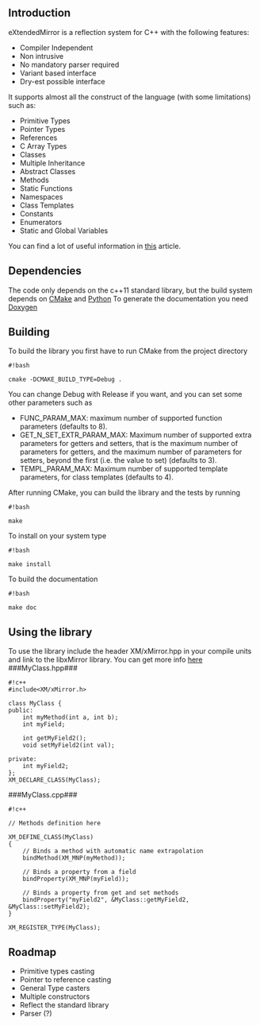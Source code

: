 ## Introduction ##

 eXtendedMirror is a reflection system for C++ with the following features:

- Compiler Independent
- Non intrusive
- No mandatory parser required
- Variant based interface
- Dry-est possible interface

It supports almost all the construct of the language (with some limitations) such as:

- Primitive Types
- Pointer Types
- References
- C Array Types
- Classes
- Multiple Inheritance
- Abstract Classes
- Methods
- Static Functions
- Namespaces
- Class Templates
- Constants
- Enumerators
- Static and Global Variables

You can find a lot of useful information in   [this](http://www.codeproject.com/Articles/1013256/An-Awful-Still-Useful-Cplusplus-Reflection-Syste) article.

## Dependencies ##

The code only depends on the c++11 standard library, but the build system depends on [CMake](http://www.cmake.org/) and [Python](https://www.python.org/)
To generate the documentation you need [Doxygen](http://www.doxygen.org/)

## Building ##

To build the library you first have to run CMake from the project directory


```
#!bash

cmake -DCMAKE_BUILD_TYPE=Debug .
```


You can change Debug with Release if you want, and you can set some other parameters such as

- FUNC_PARAM_MAX: maximum number of supported function parameters (defaults to 8).
- GET_N_SET_EXTR_PARAM_MAX: Maximum number of supported extra parameters for getters and setters, that is the maximum number of parameters for getters, and the maximum number of parameters for setters, beyond the first (i.e. the value to set) (defaults to 3).
- TEMPL_PARAM_MAX: Maximum number of supported template parameters, for class templates (defaults to 4).

After running CMake, you can build the library and the tests by running


```
#!bash

make
```
To install on your system type


```
#!bash

make install
```

To build the documentation


```
#!bash

make doc
```

## Using the library ##

To use the library include the header XM/xMirror.hpp in your compile units and link to the libxMirror library.
You can get more info [here](http://www.codeproject.com/Articles/1013256/An-Awful-Still-Useful-Cplusplus-Reflection-Syste) 
###MyClass.hpp###

```
#!c++
#include<XM/xMirror.h>

class MyClass {
public:
    int myMethod(int a, int b);
    int myField;

    int getMyField2();
    void setMyField2(int val);

private:
    int myField2;
};
XM_DECLARE_CLASS(MyClass);
```
###MyClass.cpp###

```
#!c++

// Methods definition here

XM_DEFINE_CLASS(MyClass)
{
    // Binds a method with automatic name extrapolation
    bindMethod(XM_MNP(myMethod));
  
    // Binds a property from a field
    bindProperty(XM_MNP(myField));

    // Binds a property from get and set methods
    bindProperty("myField2", &MyClass::getMyField2, &MyClass::setMyField2);
}

XM_REGISTER_TYPE(MyClass);
```


## Roadmap ##
- Primitive types casting
- Pointer to reference casting
- General Type casters
- Multiple constructors
- Reflect the standard library
- Parser (?)
